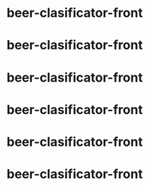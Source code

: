 # beer-clasificator-front
# beer-clasificator-front
# beer-clasificator-front
# beer-clasificator-front
# beer-clasificator-front
# beer-clasificator-front
